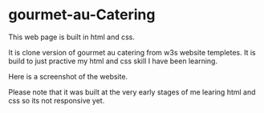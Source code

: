 # gourmet-au-Catering

This web page is built in html and css. 

It is clone version of gourmet au catering from w3s website templetes. It is build to just practive my html and css skill I have been learning.

Here is a screenshot of the website.

Please note that it was built at the very early stages of me learing html and css so its not responsive yet.

